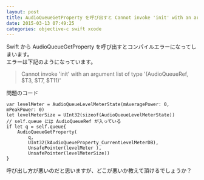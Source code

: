 ```yaml
---
layout: post
title: AudioQueueGetProperty を呼び出すと Cannot invoke 'init' with an argument list of type
date: 2015-03-13 07:49:25
categories: objective-c swift xcode
---
```

<p>Swift から AudioQueueGetProperty を呼び出すとコンパイルエラーになってしまいます。<br>
エラーは下記のようになっています。</p>

<blockquote>
  <p>Cannot invoke 'init' with an argument list of type '(AudioQueueRef, $T3, $T7, $T11)'</p>
</blockquote>

<p>問題のコード</p>

```
var levelMeter = AudioQueueLevelMeterState(mAveragePower: 0, mPeakPower: 0)
let levelMeterSize = UInt32(sizeof(AudioQueueLevelMeterState))
// self.queue には AudioQueueRef が入っている
if let q = self.queue{
    AudioQueueGetProperty(
        q,
        UInt32(kAudioQueueProperty_CurrentLevelMeterDB),
        UnsafePointer(levelMeter ),
        UnsafePointer(levelMeterSize))
}
```

<p>呼び出し方が悪いのだと思いますが、どこが悪いか教えて頂けるでしょうか？</p>
